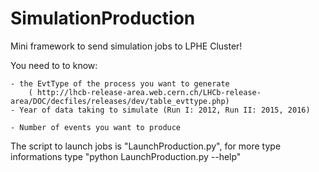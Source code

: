 # SimulationProduction

Mini framework to send simulation jobs to LPHE Cluster!

You need to to know:

	- the EvtType of the process you want to generate
		( http://lhcb-release-area.web.cern.ch/LHCb-release-area/DOC/decfiles/releases/dev/table_evttype.php)
	- Year of data taking to simulate (Run I: 2012, Run II: 2015, 2016)

	- Number of events you want to produce

The script to launch jobs is "LaunchProduction.py", for more type informations type "python LaunchProduction.py --help"
